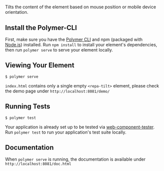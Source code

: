 # <repa-tilt>

Tilts the content of the element based on mouse position or mobile device orientation.

## Install the Polymer-CLI

First, make sure you have the [Polymer CLI](https://www.npmjs.com/package/polymer-cli) and npm (packaged with [Node.js](https://nodejs.org)) installed. Run `npm install` to install your element's dependencies, then run `polymer serve` to serve your element locally.

## Viewing Your Element

```
$ polymer serve
```

`index.html` contains only a single empty `<repa-tilt>` element, please check the demo page under `http://localhost:8081/demo/`

## Running Tests

```
$ polymer test
```

Your application is already set up to be tested via [web-component-tester](https://github.com/Polymer/web-component-tester). Run `polymer test` to run your application's test suite locally.

## Documentation

When `polymer serve` is running, the documentation is available under `http://localhost:8081/doc.html`
